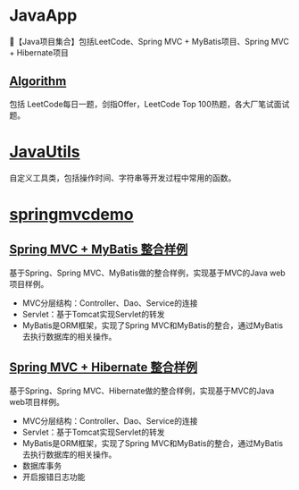 # JavaApp
🛶【Java项目集合】包括LeetCode、Spring MVC + MyBatis项目、Spring MVC + Hibernate项目


## [Algorithm](https://github.com/jinzbone/JavaApp/tree/master/Algorithm)

包括 LeetCode每日一题，剑指Offer，LeetCode Top 100热题，各大厂笔试面试题。

# [JavaUtils](https://github.com/jinzbone/JavaApp/tree/master/JavaUtils)

自定义工具类，包括操作时间、字符串等开发过程中常用的函数。

# [springmvcdemo](https://github.com/jinzbone/JavaApp/tree/master/springmvcdemo)

## [Spring MVC + MyBatis 整合样例](https://github.com/jinzbone/JavaApp/tree/master/springmvcdemo/SSMsample)

基于Spring、Spring MVC、MyBatis做的整合样例，实现基于MVC的Java web项目样例。

+ MVC分层结构：Controller、Dao、Service的连接
+ Servlet：基于Tomcat实现Servlet的转发
+ MyBatis是ORM框架，实现了Spring MVC和MyBatis的整合，通过MyBatis去执行数据库的相关操作。

## [Spring MVC + Hibernate 整合样例](https://github.com/jinzbone/JavaApp/tree/master/springmvcdemo/SSHsample)

基于Spring、Spring MVC、Hibernate做的整合样例，实现基于MVC的Java web项目样例。

+ MVC分层结构：Controller、Dao、Service的连接
+ Servlet：基于Tomcat实现Servlet的转发
+ MyBatis是ORM框架，实现了Spring MVC和MyBatis的整合，通过MyBatis去执行数据库的相关操作。
+ 数据库事务
+ 开启报错日志功能







